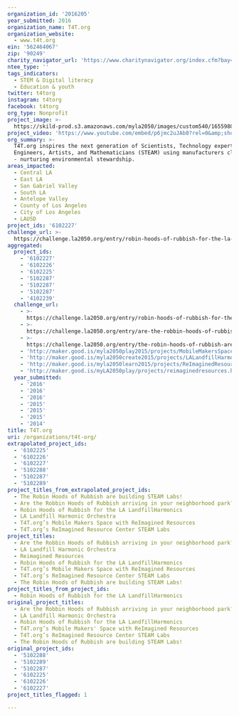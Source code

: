 ```yaml
---
organization_id: '2016205'
year_submitted: 2016
organization_name: T4T.org
organization_website:
  - www.t4t.org
ein: '562464067'
zip: '90249'
charity_navigator_url: 'https://www.charitynavigator.org/index.cfm?bay=search.profile&ein=562464067'
ntee_type: ''
tags_indicators:
  - STEM & Digital literacy
  - Education & youth
twitter: t4torg
instagram: t4torg
facebook: t4torg
org_type: Nonprofit
project_image: >-
  https://skild-prod.s3.amazonaws.com/myla2050/images/custom540/1655980265741-team91.jpg
project_video: 'https://www.youtube.com/embed/p6jmc2uJAb0?rel=0&amp;showinfo=0'
org_summary: >-
  T4T.org inspires the next generation of Scientists, Technology experts,
  Engineers, Artists, and Mathematicians (STEAM) using manufacturers clean waste
  - nurturing environmental stewardship.
areas_impacted:
  - Central LA
  - East LA
  - San Gabriel Valley
  - South LA
  - Antelope Valley
  - County of Los Angeles
  - City of Los Angeles
  - LAUSD
project_ids: '6102227'
challenge_url: >-
  https://challenge.la2050.org/entry/robin-hoods-of-rubbish-for-the-la-landfillharmonics
aggregated:
  project_ids:
    - '6102227'
    - '6102226'
    - '6102225'
    - '5102287'
    - '5102287'
    - '5102287'
    - '4102239'
  challenge_url:
    - >-
      https://challenge.la2050.org/entry/robin-hoods-of-rubbish-for-the-la-landfillharmonics
    - >-
      https://challenge.la2050.org/entry/are-the-robbin-hoods-of-rubbish-arriving-in-your-neighborhood-park?
    - >-
      https://challenge.la2050.org/entry/the-robin-hoods-of-rubbish-are-building-steam-labs!
    - 'http://maker.good.is/myla2050play2015/projects/MobileMakersSpace.html'
    - 'http://maker.good.is/myla2050create2015/projects/LALandfillHarmonic.html'
    - 'http://maker.good.is/myla2050learn2015/projects/ReImaginedResources.html'
    - 'http://maker.good.is/myLA2050play/projects/reimaginedresources.html'
  year_submitted:
    - '2016'
    - '2016'
    - '2016'
    - '2015'
    - '2015'
    - '2015'
    - '2014'
title: T4T.org
uri: /organizations/t4t-org/
extrapolated_project_ids:
  - '6102225'
  - '6102226'
  - '6102227'
  - '5102288'
  - '5102287'
  - '5102289'
project_titles_from_extrapolated_project_ids:
  - The Robin Hoods of Rubbish are building STEAM Labs!
  - Are the Robbin Hoods of Rubbish arriving in your neighborhood park?
  - Robin Hoods of Rubbish for the LA LandfillHarmonics
  - LA Landfill Harmonic Orchestra
  - T4T.org’s Mobile Makers Space with ReImagined Resources
  - T4T.org’s ReImagined Resource Center STEAM Labs
project_titles:
  - Are the Robbin Hoods of Rubbish arriving in your neighborhood park?
  - LA Landfill Harmonic Orchestra
  - Reimagined Resources
  - Robin Hoods of Rubbish for the LA LandfillHarmonics
  - T4T.org’s Mobile Makers Space with ReImagined Resources
  - T4T.org’s ReImagined Resource Center STEAM Labs
  - The Robin Hoods of Rubbish are building STEAM Labs!
project_titles_from_project_ids:
  - Robin Hoods of Rubbish for the LA LandfillHarmonics
original_project_titles:
  - Are the Robbin Hoods of Rubbish arriving in your neighborhood park?
  - LA Landfill Harmonic Orchestra
  - Robin Hoods of Rubbish for the LA LandfillHarmonics
  - T4T.org’s Mobile Makers' Space with ReImagined Resources
  - T4T.org’s ReImagined Resource Center STEAM Labs
  - The Robin Hoods of Rubbish are building STEAM Labs!
original_project_ids:
  - '5102288'
  - '5102289'
  - '5102287'
  - '6102225'
  - '6102226'
  - '6102227'
project_titles_flagged: 1

---
```


